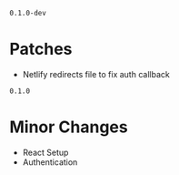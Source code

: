 `0.1.0-dev`
# Patches
 - Netlify redirects file to fix auth callback

`0.1.0`

# Minor Changes
 - React Setup
 - Authentication